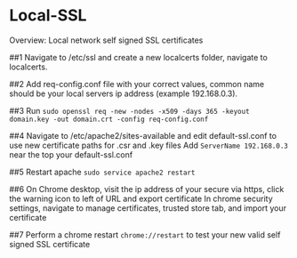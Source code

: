 # Local-SSL
Overview: Local network self signed SSL certificates

##1
Navigate to /etc/ssl and create a new localcerts folder, navigate to localcerts.

##2
Add req-config.conf file with your correct values, common name should be your local servers ip address (example 192.168.0.3).

##3
Run `sudo openssl req -new -nodes -x509 -days 365 -keyout domain.key -out domain.crt -config req-config.conf`

##4
Navigate to /etc/apache2/sites-available and edit default-ssl.conf to use new certificate paths for .csr and .key files
Add `ServerName 192.168.0.3` near the top your default-ssl.conf

##5
Restart apache `sudo service apache2 restart`

##6
On Chrome desktop, visit the ip address of your secure via https, click the warning icon to left of URL and export certificate
In chrome security settings, navigate to manage certificates, trusted store tab, and import your certificate

##7
Perform a chrome restart `chrome://restart` to test your new valid self signed SSL certificate
